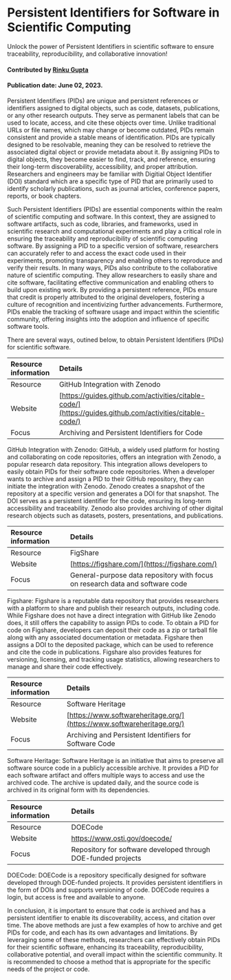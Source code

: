 # Persistent Identifiers for Software in Scientific Computing
<!-- deck text start -->
Unlock the power of Persistent Identifiers in scientific software to ensure traceability, reproducibility, and collaborative innovation!
<!-- deck text end -->

#### Contributed by [Rinku Gupta](https://github.com/rinkug)
#### Publication date: June 02, 2023.

Persistent Identifiers (PIDs) are unique and persistent references or identifiers assigned to digital objects, such as code, datasets, publications, or any other research outputs. 
They serve as permanent labels that can be used to locate, access, and cite these objects over time. 
Unlike traditional URLs or file names, which may change or become outdated, PIDs remain consistent and provide a stable means of identification. 
PIDs are typically designed to be resolvable, meaning they can be resolved to retrieve the associated digital object or provide metadata about it. 
By assigning PIDs to digital objects, they become easier to find, track, and reference, ensuring their long-term discoverability, accessibility, and proper attribution.
Researchers and engineers may be familiar with Digitial Object Identifier (DOI) standard which are a specific type of PID that are primarily used to identify scholarly publications, such as journal articles, conference papers, reports, or book chapters.

Such Persistent Identifiers (PIDs) are essential components within the realm of scientific computing and software. 
In this context, they are assigned to software artifacts, such as code, libraries, and frameworks, used in scientific research and computational experiments and play a critical role in ensuring the traceability and reproducibility of scientific computing software. 
By assigning a PID to a specific version of software, researchers can accurately refer to and access the exact code used in their experiments, promoting transparency and enabling others to reproduce and verify their results. 
In many ways, PIDs also contribute to the collaborative nature of scientific computing. 
They allow researchers to easily share and cite software, facilitating effective communication and enabling others to build upon existing work. 
By providing a persistent reference, PIDs ensure that credit is properly attributed to the original developers, fostering a culture of recognition and incentivizing further advancements. 
Furthermore, PIDs enable the tracking of software usage and impact within the scientific community, offering insights into the adoption and influence of specific software tools.

There are several ways, outined below, to obtain Persistent Identifiers (PIDs) for scientific software.

| Resource information | Details |
| :--- | :--- |
| Resource | GitHub Integration with Zenodo |
| Website | [https://guides.github.com/activities/citable-code/](https://guides.github.com/activities/citable-code/) |
| Focus | Archiving and Persistent Identifiers for Code |


GitHub Integration with Zenodo: GitHub, a widely used platform for hosting and collaborating on code repositories, offers an integration with Zenodo, a popular research data repository. 
This integration allows developers to easily obtain PIDs for their software code repositories. 
When a developer wants to archive and assign a PID to their GitHub repository, they can initiate the integration with Zenodo. 
Zenodo creates a snapshot of the repository at a specific version and generates a DOI for that snapshot. 
The DOI serves as a persistent identifier for the code, ensuring its long-term accessibility and traceability.
Zenodo also provides archiving of other digital research objects such as datasets, posters, presentations, and publications.

| Resource information | Details |
| :--- | :--- |
| Resource | FigShare |
| Website | [https://figshare.com/](https://figshare.com/) |
| Focus | General-purpose data repository with focus on research data and software code |


Figshare: Figshare is a reputable data repository that provides researchers with a platform to share and publish their research outputs, including code. 
While Figshare does not have a direct integration with GitHub like Zenodo does, it still offers the capability to assign PIDs to code. 
To obtain a PID for code on Figshare, developers can deposit their code as a zip or tarball file along with any associated documentation or metadata. 
Figshare then assigns a DOI to the deposited package, which can be used to reference and cite the code in publications. 
Figshare also provides features for versioning, licensing, and tracking usage statistics, allowing researchers to manage and share their code effectively.

| Resource information | Details |
| :--- | :--- |
| Resource | Software Heritage |
| Website | [https://www.softwareheritage.org/](https://www.softwareheritage.org/) |
| Focus | Archiving and Persistent Identifiers for Software Code |


Software Heritage: Software Heritage is an initiative that aims to preserve all software source code in a publicly accessible archive. 
It provides a PID for each software artifact and offers multiple ways to access and use the archived code. 
The archive is updated daily, and the source code is archived in its original form with its dependencies.


| Resource information | Details |
| :--- | :--- |
| Resource | DOECode |
| Website | https://www.osti.gov/doecode/ |
| Focus | Repository for software developed through DOE-funded projects |


DOECode: DOECode is a repository specifically designed for software developed through DOE-funded projects. 
It provides persistent identifiers in the form of DOIs and supports versioning of code. 
DOECode requires a login, but access is free and available to anyone.

In conclusion, it is important to ensure that code is archived and has a persistent identifier to enable its discoverability, access, and citation over time. 
The above methods are just a few examples of how to archive and get PIDs for code, and each has its own advantages and limitations.
By leveraging some of these methods, researchers can effectively obtain PIDs for their scientific software, enhancing its traceability, reproducibility, collaborative potential, and overall impact within the scientific community.
It is recommended to choose a method that is appropriate for the specific needs of the project or code.


<!---
Publish: yes
Pinned: no
Topics: software publishing and citation
--->

